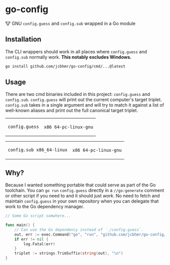# go-config
🐮 GNU `config.guess` and `config.sub` wrapped in a Go module

## Installation

The CLI wrappers should work in all places where `config.guess` and `config.sub` normally work. **This notably excludes Windows.**

```sh
go install github.com/jcbhmr/go-config/cmd/...@latest
```

## Usage

There are two cmd binaries included in this project: `config.guess` and `config.sub`. `config.guess` will print out the current computer's target triplet. `config.sub` takes in a single argument and will try to match it against a list of well-known aliases and print out the full canonical target triplet.

<table align=center><td>

```sh
config.guess
```

<td>

```
x86_64-pc-linux-gnu
```

</table>

<table align=center><td>

```sh
config.sub x86_64-linux
```

<td>

```
x86_64-pc-linux-gnu
```

</table>

## Why?

Because I wanted something portable that could serve as part of the Go toolchain. You can `go run` `config.guess` directly in a `//go:generate` comment or other script if you need to and it should just _work_. No need to fetch and maintain `config.guess` in your own repository when you can delegate that work to the Go dependency manager.

```go
// Some Go script somwhere...

func main() {
    // Can use the Go dependency instead of `./config.guess`.
    out, err := exec.Command("go", "run", "github.com/jcbhmr/go-config/cmd/config.guess")
    if err != nil {
        log.Fatal(err)
    }
    triplet := strings.TrimSuffix(string(out), "\n")
}
```
